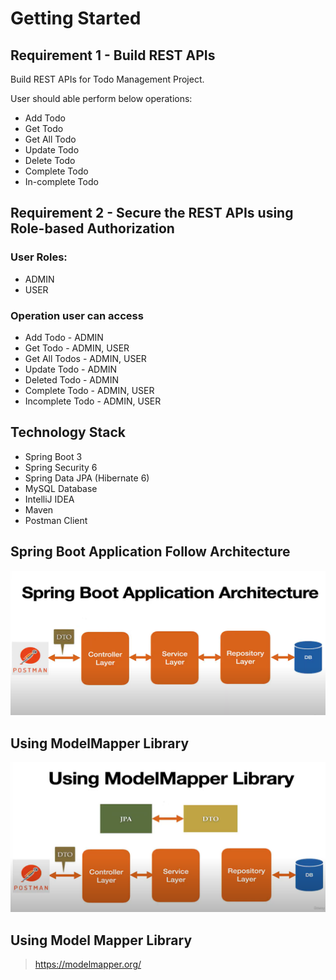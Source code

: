 # Getting Started

## Requirement 1 - Build REST APIs

Build REST APIs for Todo Management Project.

User should able perform below operations:

- Add Todo
- Get Todo
- Get All Todo
- Update Todo
- Delete Todo
- Complete Todo
- In-complete Todo

## Requirement 2 - Secure the REST APIs using Role-based Authorization

### User Roles:
- ADMIN
- USER

### Operation user can access
- Add Todo - ADMIN
- Get Todo - ADMIN, USER
- Get All Todos - ADMIN, USER
- Update Todo - ADMIN
- Deleted Todo - ADMIN
- Complete Todo - ADMIN, USER
- Incomplete Todo - ADMIN, USER

## Technology Stack
- Spring Boot 3
- Spring Security 6
- Spring Data JPA (Hibernate 6)
- MySQL Database
- IntelliJ IDEA
- Maven
- Postman Client

## Spring Boot Application Follow Architecture 
![img.png](img.png)

## Using ModelMapper Library
![img_1.png](img_1.png)

## Using Model Mapper Library
> https://modelmapper.org/